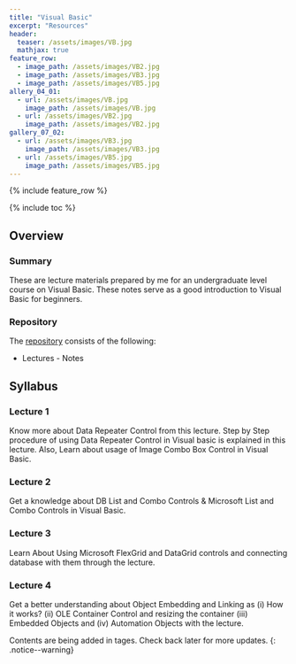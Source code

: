 ```yaml
---
title: "Visual Basic"
excerpt: "Resources"
header:
  teaser: /assets/images/VB.jpg
  mathjax: true
feature_row:
  - image_path: /assets/images/VB2.jpg
  - image_path: /assets/images/VB3.jpg
  - image_path: /assets/images/VB5.jpg
allery_04_01:
  - url: /assets/images/VB.jpg
    image_path: /assets/images/VB.jpg
  - url: /assets/images/VB2.jpg
    image_path: /assets/images/VB2.jpg
gallery_07_02:
  - url: /assets/images/VB3.jpg
    image_path: /assets/images/VB3.jpg
  - url: /assets/images/VB5.jpg
    image_path: /assets/images/VB5.jpg 
---
```


{% include feature_row %}

{% include toc %}

## Overview

### Summary
These are lecture materials prepared by me for an undergraduate level course on Visual Basic. These notes serve as a good introduction to Visual Basic for beginners.

### Repository
The [repository](https://github.com/Valliammai-Subramanian/Visual-Basic) consists of the following: 
* Lectures - Notes

## Syllabus

### Lecture 1
Know more about Data Repeater Control from this lecture. Step by Step procedure of using Data Repeater Control in Visual basic is explained in this lecture. Also, Learn about usage of Image Combo Box Control in Visual Basic.

### Lecture 2
Get a knowledge about DB List and Combo Controls & Microsoft List and Combo Controls in Visual Basic.

### Lecture 3
Learn About Using Microsoft FlexGrid and DataGrid controls and connecting database with them through the lecture.

### Lecture 4
Get a better understanding about Object Embedding and Linking as (i) How it works? (ii) OLE Container Control and resizing the container (iii) Embedded Objects and (iv) Automation Objects with the lecture.

Contents are being added in tages. Check back later for more updates.
{: .notice--warning}
